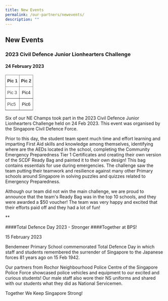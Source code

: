 ```yaml
---
title: New Events
permalink: /our-partners/newevents/
description: ""
---
```

## New Events 


### 2023 Civil Defence Junior Lionhearters Challenge

#### 24 February 2023

<style type="text/css">
.tg  {border-collapse:collapse;border-spacing:0;}
.tg td{border-color:black;border-style:solid;border-width:1px;font-family:Arial, sans-serif;font-size:14px;
  overflow:hidden;padding:10px 5px;word-break:normal;}
.tg th{border-color:black;border-style:solid;border-width:1px;font-family:Arial, sans-serif;font-size:14px;
  font-weight:normal;overflow:hidden;padding:10px 5px;word-break:normal;}
.tg .tg-rx9b{background-color:#FFF;border-color:inherit;color:#323232;font-weight:bold;text-align:left;vertical-align:top}
.tg .tg-acgv{background-color:#FFF;border-color:inherit;color:#484848;text-align:left;vertical-align:top}
.tg .tg-nbj5{background-color:#FFF;border-color:inherit;text-align:center;vertical-align:top}
</style>
<table class="tg">
<thead>
  <tr>
    <th class="tg-rx9b">Pic 1</th>
    <th class="tg-rx9b">Pic 2</th>
  </tr>
</thead>
<tbody>
  <tr>
    <td class="tg-acgv">Pic 3</td>
    <td class="tg-nbj5">Pic4</td>
  </tr>
  <tr>
    <td class="tg-acgv">Pic5</td>
    <td class="tg-nbj5">Pic6</td>
  </tr>
</tbody>
</table>

Six of our NE Champs took part in the 2023 Civil Defence Junior Lionhearters Challenge held on 24 Feb 2023. This event was organised by the Singapore Civil Defence Force.  
  
Prior to this day, the student team spent much time and effort learning and imparting First Aid skills and knowledge among themselves, identifying where are the AEDs located in the school, completing the Community Emergency Preparedness Tier 1 Certificates and creating their own version of the SCDF Ready Bag and painted it to their own design! This bag contains essentials for use during emergencies. The challenge saw the team putting their teamwork and resilience against many other Primary schools around Singapore in solving puzzles and quizzes related to Emergency Preparedness.  
  
Although our team did not win the main challenge, we are proud to announce that the team's Ready Bag was in the top 10 schools, and they were awarded a $50 voucher! The team was very happy and excited that their efforts paid off and they had a lot of fun!  


**

####Total Defence Day 2023 - Stronger ####Together at BPS!

15 February 2023

Bendemeer Primary School commemorated Total Defence Day in which staff and students remembered the surrender of Singapore to the Japanese forces 81 years ago on 15 Feb 1942.  
  
Our partners from Rochor Neighbourhood Police Centre of the Singapore Police Force showcased police vehicles and equipment to our excited and curious students! Our male staff also wore their NS uniforms and shared with our students what they did as National Servicemen.  
  
Together We Keep Singapore Strong!